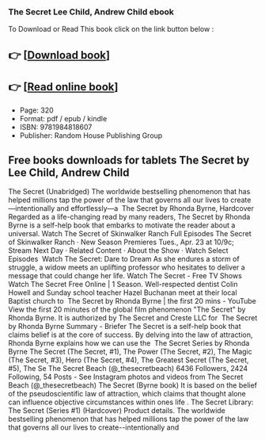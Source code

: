 ### The Secret Lee Child, Andrew Child ebook

To Download or Read This book click on the link button below :

## 👉  [**[Download book](http://get-pdfs.com/download.php?group=book&from=github.com&id=707366&lnk=1065 "Download book")**]

## 👉  [**[Read online book](http://get-pdfs.com/download.php?group=book&from=github.com&id=707366&lnk=1065 "Read online book")**]


* Page: 320
* Format: pdf / epub / kindle
* ISBN: 9781984818607
* Publisher: Random House Publishing Group



## Free books downloads for tablets The Secret by Lee Child, Andrew Child



 The Secret (Unabridged) The worldwide bestselling phenomenon that has helped millions tap the power of the law that governs all our lives to create—intentionally and effortlessly—a 
 The Secret by Rhonda Byrne, Hardcover Regarded as a life-changing read by many readers, The Secret by Rhonda Byrne is a self-help book that embarks to motivate the reader about a universal.
 Watch The Secret of Skinwalker Ranch Full Episodes The Secret of Skinwalker Ranch · New Season Premieres Tues., Apr. 23 at 10/9c; Stream Next Day · Related Content · About the Show · Watch Select Episodes 
 Watch The Secret: Dare to Dream As she endures a storm of struggle, a widow meets an uplifting professor who hesitates to deliver a message that could change her life.
 Watch The Secret - Free TV Shows Watch The Secret Free Online | 1 Season. Well-respected dentist Colin Howell and Sunday school teacher Hazel Buchanan meet at their local Baptist church to 
 The Secret by Rhonda Byrne | the first 20 mins - YouTube View the first 20 minutes of the global film phenomenon &quot;The Secret&quot; by Rhonda Byrne. It is authorized by The Secret and Creste LLC for 
 The Secret by Rhonda Byrne Summary - Briefer The Secret is a self-help book that claims belief is at the core of success. By delving into the law of attraction, Rhonda Byrne explains how we can use the 
 The Secret Series by Rhonda Byrne The Secret (The Secret, #1), The Power (The Secret, #2), The Magic (The Secret, #3), Hero (The Secret, #4), The Greatest Secret (The Secret, #5), The Se
 The Secret Beach (@_thesecretbeach) 6436 Followers, 2424 Following, 54 Posts - See Instagram photos and videos from The Secret Beach (@_thesecretbeach)
 The Secret (Byrne book) It is based on the belief of the pseudoscientific law of attraction, which claims that thought alone can influence objective circumstances within ones life .
 The Secret Library: The Secret (Series #1) (Hardcover) Product details. The worldwide bestselling phenomenon that has helped millions tap the power of the law that governs all our lives to create--intentionally and 





